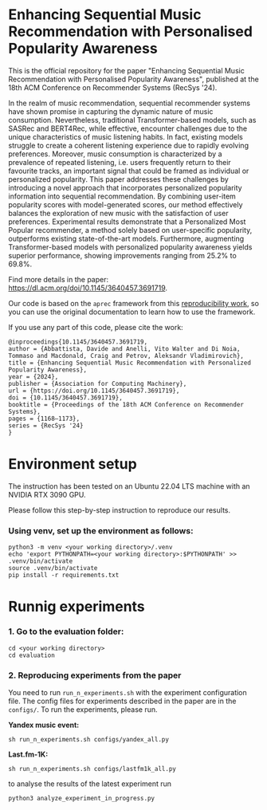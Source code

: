 # Enhancing Sequential Music Recommendation with Personalised Popularity Awareness

This is the official repository for the paper "Enhancing Sequential Music Recommendation with Personalised Popularity Awareness", published at the 18th ACM Conference on Recommender Systems (RecSys '24).

In the realm of music recommendation, sequential recommender systems have shown promise in capturing the dynamic nature of music consumption. Nevertheless, traditional Transformer-based models, such as SASRec and BERT4Rec, while effective, encounter challenges due to the unique characteristics of music listening habits. In fact, existing models struggle to create a coherent listening experience due to rapidly evolving preferences. Moreover, music consumption is characterized by a prevalence of repeated listening, i.e. users frequently return to their favourite tracks, an important signal that could be framed as individual or personalized popularity. This paper addresses these challenges by introducing a novel approach that incorporates personalized popularity information into sequential recommendation. By combining user-item popularity scores with model-generated scores, our method effectively balances the exploration of new music with the satisfaction of user preferences.
Experimental results demonstrate that a Personalized Most Popular recommender, a method solely based on user-specific popularity, outperforms existing state-of-the-art models.
Furthermore, augmenting Transformer-based models with personalized popularity awareness yields superior performance, showing improvements ranging from 25.2% to 69.8%.

Find more details in the paper: https://dl.acm.org/doi/10.1145/3640457.3691719.

Our code is based on the `aprec` framework from this [reproducibility work](https://github.com/asash/bert4rec_repro), so you can use the original documentation to learn how to use the framework. 

If you use any part of this code, please cite the work:

```
@inproceedings{10.1145/3640457.3691719,
author = {Abbattista, Davide and Anelli, Vito Walter and Di Noia, Tommaso and Macdonald, Craig and Petrov, Aleksandr Vladimirovich},
title = {Enhancing Sequential Music Recommendation with Personalized Popularity Awareness},
year = {2024},
publisher = {Association for Computing Machinery},
url = {https://doi.org/10.1145/3640457.3691719},
doi = {10.1145/3640457.3691719},
booktitle = {Proceedings of the 18th ACM Conference on Recommender Systems},
pages = {1168–1173},
series = {RecSys '24}
}
```

# Environment setup

The instruction has been tested on an Ubuntu 22.04 LTS machine with an NVIDIA RTX 3090 GPU.

Please follow this step-by-step instruction to reproduce our results.

### Using venv, set up the environment as follows:

```
python3 -m venv <your working directory>/.venv
echo 'export PYTHONPATH=<your working directory>:$PYTHONPATH' >> .venv/bin/activate
source .venv/bin/activate
pip install -r requirements.txt 
```

# Runnig experiments

### 1.  Go to the evaluation folder: 
```
cd <your working directory>
cd evaluation
```

### 2. Reproducing experiments from the paper
You need to run `run_n_experiments.sh` with the experiment configuration file.
The config files for experiments described in the paper are in the `configs/`. 
To run the experiments, please run.

**Yandex music event:**

```
sh run_n_experiments.sh configs/yandex_all.py
```

**Last.fm-1K:**

```
sh run_n_experiments.sh configs/lastfm1k_all.py
```

to analyse the results of the latest experiment run 

```
python3 analyze_experiment_in_progress.py
```
